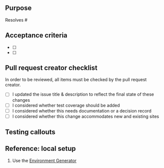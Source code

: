 ## Purpose
Resolves #

## Acceptance criteria
<!-- Included by the pull request creator. List all expected behaviors of this change -->
<!-- Do not spell out 'testing steps' -->
<!-- Example: - [ ] The <field> contains a placeholder with text: "Where are you going?" -->
<!-- Example: - [ ] The placeholder disappears once the user starts typing" -->
- [ ]
- [ ]

## Pull request creator checklist
In order to be reviewed, all items must be checked by the pull request creator.
- [ ] I updated the issue title & description to reflect the final state of these changes
- [ ] I considered whether test coverage should be added
- [ ] I considered whether this needs documentation or a decision record
- [ ] I considered whether this change accommodates new and existing sites

## Testing callouts
<!-- - [ ] A good way to prepare content for this test is... -->
<!-- - [ ] This must be tested simultaneously with the <repo> <branch> -->
<!-- - [ ] This MUST be tested on both a new and existing database -->

## Reference: local setup
1. Use the [Environment Generator](https://utdirect.utexas.edu/apps/wcs/wcms/utdk3/environment-generator)
